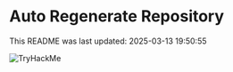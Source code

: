 # Auto Regenerate Repository

This README was last updated: 2025-03-13 19:50:55

 ![TryHackMe](https://tryhackme.com/badge/533634)